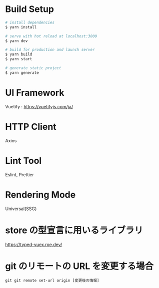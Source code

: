 # Build Setup

```bash
# install dependencies
$ yarn install

# serve with hot reload at localhost:3000
$ yarn dev

# build for production and launch server
$ yarn build
$ yarn start

# generate static project
$ yarn generate
```

# UI Framework

Vuetify : https://vuetifyjs.com/ja/

# HTTP Client

Axios

# Lint Tool

Eslint, Prettier

# Rendering Mode

Universal(SSG)

# store の型宣言に用いるライブラリ

https://typed-vuex.roe.dev/

# git のリモートの URL を変更する場合

```
git git remote set-url origin [変更後の情報]
```
